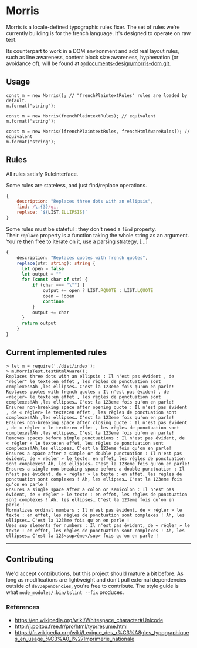 # Morris
Morris is a locale-defined typographic rules fixer.
The set of rules we're currently building is for the french language.
It's designed to operate on raw text.

Its counterpart to work in a DOM environment and add real layout rules, such as line awareness, content block size awareness, hyphenation (or avoidance of), will be found at [@documents-design/morris-dom.git](https://github.com/documents-design/morris-dom.git).

## Usage

```
const m = new Morris(); // "frenchPlaintextRules" rules are loaded by default.
m.format("string");

const m = new Morris(frenchPlaintextRules); // equivalent
m.format("string");

const m = new Morris([frenchPlaintextRules, frenchHtmlAwareRules]); // equivalent
m.format("string");

```


## Rules
All rules satisfy RuleInterface.

Some rules are stateless, and just find/replace operations.

```js
{
    description: "Replaces three dots with an ellipsis",
    find: /\.{3}/gi,
    replace: `${LIST.ELLIPSIS}`
}
```

Some rules must be stateful : they don't need a `find` property.  
Their `replace` property is a function taking the whole string as an argument.  
You're then free to iterate on it, use a parsing strategy, [...]

```ts
{
    description: "Replaces quotes with french quotes",
    replace(str: string): string {
      let open = false
      let output = ""
      for (const char of str) {
          if (char === "\"") {
              output += open ? LIST.RQUOTE : LIST.LQUOTE
              open = !open
              continue
          }
          output += char
      }
      return output
    }
}
``` 

## Current implemented rules

```
> let m = require('./dist/index');
> m.MorrisTest.testHtmlAware();
Replaces three dots with an ellipsis : Il n'est pas évident , de "régler" le texte:en effet , les règles de ponctuation sont complexes!Ah ,les ellipses… C'est la 123eme fois qu'on en parle!
Replaces quotes with french quotes : Il n'est pas évident , de «régler» le texte:en effet , les règles de ponctuation sont complexes!Ah ,les ellipses… C'est la 123eme fois qu'on en parle!
Ensures non-breaking space after opening quote : Il n'est pas évident , de « régler» le texte:en effet , les règles de ponctuation sont complexes!Ah ,les ellipses… C'est la 123eme fois qu'on en parle!
Ensures non-breaking space after closing quote : Il n'est pas évident , de « régler » le texte:en effet , les règles de ponctuation sont complexes!Ah ,les ellipses… C'est la 123eme fois qu'on en parle!
Removes spaces before simple punctuations : Il n'est pas évident, de « régler » le texte:en effet, les règles de ponctuation sont complexes!Ah,les ellipses… C'est la 123eme fois qu'on en parle!
Ensures a space after a simple or double punctuation : Il n'est pas évident, de « régler » le texte: en effet, les règles de ponctuation sont complexes! Ah, les ellipses… C'est la 123eme fois qu'on en parle!
Ensures a single non-breaking space before a double punctuation : Il n'est pas évident, de « régler » le texte : en effet, les règles de ponctuation sont complexes ! Ah, les ellipses… C'est la 123eme fois qu'on en parle !
Ensures a single space after a colon or semicolon : Il n'est pas évident, de « régler » le texte : en effet, les règles de ponctuation sont complexes ! Ah, les ellipses… C'est la 123eme fois qu'on en parle !
Normalizes ordinal numbers : Il n'est pas évident, de « régler » le texte : en effet, les règles de ponctuation sont complexes ! Ah, les ellipses… C'est la 123ème fois qu'on en parle !
Uses sup elements for numbers : Il n'est pas évident, de « régler » le texte : en effet, les règles de ponctuation sont complexes ! Ah, les ellipses… C'est la 123<sup>ème</sup> fois qu'on en parle !
```

---

## Contributing

We'd accept contributions, but this project should mature a bit before. As long as modifications are lightweight and don't pull external dependencies outside of `devDependencies`, you're free to contribute. The style guide is what `node_modules/.bin/tslint --fix` produces. 

### Références

- https://en.wikipedia.org/wiki/Whitespace_character#Unicode
- http://j.poitou.free.fr/pro/html/typ/resume.html
- https://fr.wikipedia.org/wiki/Lexique_des_r%C3%A8gles_typographiques_en_usage_%C3%A0_l%27Imprimerie_nationale
